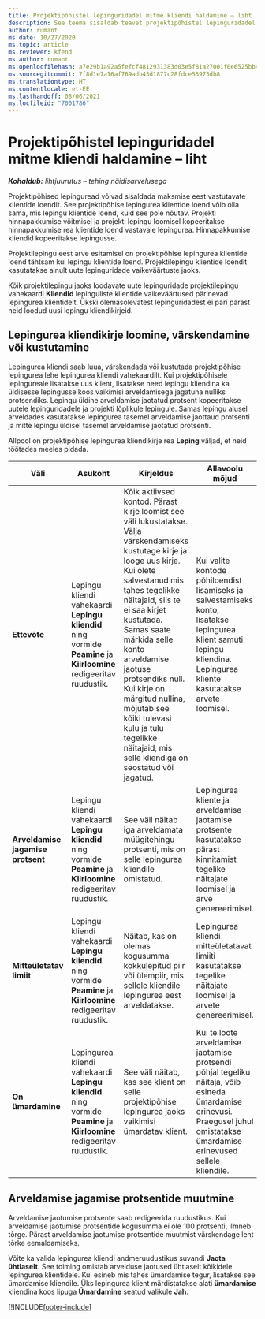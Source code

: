 ```yaml
---
title: Projektipõhistel lepinguridadel mitme kliendi haldamine – liht
description: See teema sisaldab teavet projektipõhistel lepinguridadel mitme kliendi haldamise kohta.
author: rumant
ms.date: 10/27/2020
ms.topic: article
ms.reviewer: kfend
ms.author: rumant
ms.openlocfilehash: a7e29b1a92a5fefcf4812931383d03e5f81a27001f0e6525bb4eeb8dc93b18b9
ms.sourcegitcommit: 7f8d1e7a16af769adb43d1877c28fdce53975db8
ms.translationtype: HT
ms.contentlocale: et-EE
ms.lasthandoff: 08/06/2021
ms.locfileid: "7001786"
---
```

# <a name="manage-multiple-customers-on-project-based-contract-lines---lite"></a>Projektipõhistel lepinguridadel mitme kliendi haldamine – liht

_**Kohaldub:** lihtjuurutus – tehing näidisarvelusega_

Projektipõhised lepinguread võivad sisaldada maksmise eest vastutavate klientide loendit. See projektipõhise lepingurea klientide loend võib olla sama, mis lepingu klientide loend, kuid see pole nõutav. Projekti hinnapakkumise võitmisel ja projekti lepingu loomisel kopeeritakse hinnapakkumise rea klientide loend vastavale lepingurea. Hinnapakkumise kliendid kopeeritakse lepingusse.

Projektilepingu eest arve esitamisel on projektipõhise lepingurea klientide loend tähtsam kui lepingu klientide loend. Projektilepingu klientide loendit kasutatakse ainult uute lepinguridade vaikeväärtuste jaoks.

Kõik projektilepingu jaoks loodavate uute lepinguridade projektilepingu vahekaardi **Kliendid** lepinguliste klientide vaikeväärtused pärinevad lepingurea klientidelt. Ükski olemasolevatest lepinguridadest ei päri pärast neid loodud uusi lepingu kliendikirjeid.

## <a name="create-update-or-delete-a-contract-line-customer-record"></a>Lepingurea kliendikirje loomine, värskendamine või kustutamine

Lepingurea kliendi saab luua, värskendada või kustutada projektipõhise lepingurea lehe lepingurea kliendi vahekaardilt. Kui projektipõhisele lepingureale lisatakse uus klient, lisatakse need lepingu kliendina ka üldisesse lepingusse koos vaikimisi arveldamisega jagatuna nulliks protsendiks. Lepingu üldine arveldamise jaotatud protsent kopeeritakse uutele lepinguridadele ja projekti lõplikule lepingule. Samas lepingu alusel arveldades kasutatakse lepingurea tasemel arveldamise jaottaud protsenti ja mitte lepingu üldisel tasemel arveldamise jaotatud protsenti.

Allpool on projektipõhise lepingurea kliendikirje rea **Leping** väljad, et neid töötades meeles pidada.

| Väli | Asukoht | Kirjeldus | Allavoolu mõjud |
| --- | --- | --- | --- |
| **Ettevõte** | Lepingu kliendi vahekaardi **Lepingu kliendid** ning vormide **Peamine** ja **Kiirloomine** redigeeritav ruudustik. | Kõik aktiivsed kontod. Pärast kirje loomist see väli lukustatakse. Välja värskendamiseks kustutage kirje ja looge uus kirje. Kui olete salvestanud mis tahes tegelikke näitajaid, siis te ei saa kirjet kustutada. Samas saate märkida selle konto arveldamise jaotuse protsendiks null. Kui kirje on märgitud nullina, mõjutab see kõiki tulevasi kulu ja tulu tegelikke näitajaid, mis selle kliendiga on seostatud või jagatud. | Kui valite kontode põhiloendist lisamiseks ja salvestamiseks konto, lisatakse lepingurea klient samuti lepingu kliendina. Lepingurea kliente kasutatakse arvete loomisel. |
| **Arveldamise jagamise protsent** | Lepingu kliendi vahekaardi **Lepingu kliendid** ning vormide **Peamine** ja **Kiirloomine** redigeeritav ruudustik. | See väli näitab iga arveldamata müügitehingu protsenti, mis on selle lepingurea kliendile omistatud. | Lepingurea kliente ja arveldamise jaotamise protsente kasutatakse pärast kinnitamist tegelike näitajate loomisel ja arve genereerimisel. |
| **Mitteületatav limiit** | Lepingu kliendi vahekaardi **Lepingu kliendid** ning vormide **Peamine** ja **Kiirloomine** redigeeritav ruudustik. | Näitab, kas on olemas kogusumma kokkulepitud piir või ülempiir, mis sellele kliendile lepingurea eest arveldatakse. | Lepingurea kliendi mitteületatavat limiiti kasutatakse tegelike näitajate loomisel ja arvete genereerimisel. |
| **On ümardamine** | Lepingurea kliendi vahekaardi **Lepingu kliendid** ning vormide **Peamine** ja **Kiirloomine** redigeeritav ruudustik. | See väli näitab, kas see klient on selle projektipõhise lepingurea jaoks vaikimisi ümardatav klient. | Kui te loote arveldamise jaotamise protsendi põhjal tegeliku näitaja, võib esineda ümardamise erinevusi. Praegusel juhul omistatakse ümardamise erinevused sellele kliendile. |

## <a name="edit-billing-split-percentages"></a>Arveldamise jagamise protsentide muutmine

Arveldamise jaotumise protsente saab redigeerida ruudustikus. Kui arveldamise jaotumise protsentide kogusumma ei ole 100 protsenti, ilmneb tõrge. Pärast arveldamise jaotumise protsentide muutmist värskendage leht tõrke eemaldamiseks.

Võite ka valida lepingurea kliendi andmeruudustikus suvandi **Jaota ühtlaselt**. See toiming omistab arvelduse jaotused ühtlaselt kõikidele lepingurea klientidele. Kui esineb mis tahes ümardamise tegur, lisatakse see ümardamise kliendile. Üks lepingurea klient märdistatakse alati **ümardamise** kliendina koos lipuga **Ümardamine** seatud valikule **Jah**.


[!INCLUDE[footer-include](../../includes/footer-banner.md)]